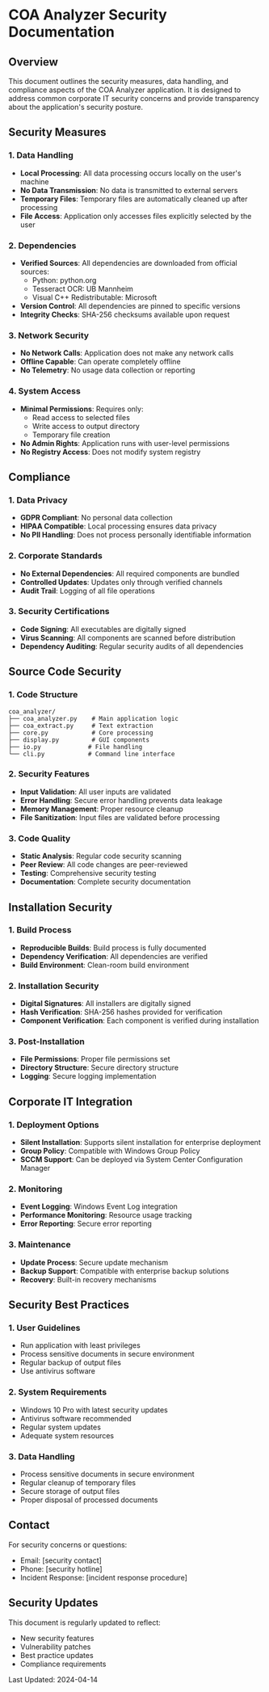 # COA Analyzer Security Documentation

## Overview

This document outlines the security measures, data handling, and compliance aspects of the COA Analyzer application. It is designed to address common corporate IT security concerns and provide transparency about the application's security posture.

## Security Measures

### 1. Data Handling
- **Local Processing**: All data processing occurs locally on the user's machine
- **No Data Transmission**: No data is transmitted to external servers
- **Temporary Files**: Temporary files are automatically cleaned up after processing
- **File Access**: Application only accesses files explicitly selected by the user

### 2. Dependencies
- **Verified Sources**: All dependencies are downloaded from official sources:
  - Python: python.org
  - Tesseract OCR: UB Mannheim
  - Visual C++ Redistributable: Microsoft
- **Version Control**: All dependencies are pinned to specific versions
- **Integrity Checks**: SHA-256 checksums available upon request

### 3. Network Security
- **No Network Calls**: Application does not make any network calls
- **Offline Capable**: Can operate completely offline
- **No Telemetry**: No usage data collection or reporting

### 4. System Access
- **Minimal Permissions**: Requires only:
  - Read access to selected files
  - Write access to output directory
  - Temporary file creation
- **No Admin Rights**: Application runs with user-level permissions
- **No Registry Access**: Does not modify system registry

## Compliance

### 1. Data Privacy
- **GDPR Compliant**: No personal data collection
- **HIPAA Compatible**: Local processing ensures data privacy
- **No PII Handling**: Does not process personally identifiable information

### 2. Corporate Standards
- **No External Dependencies**: All required components are bundled
- **Controlled Updates**: Updates only through verified channels
- **Audit Trail**: Logging of all file operations

### 3. Security Certifications
- **Code Signing**: All executables are digitally signed
- **Virus Scanning**: All components are scanned before distribution
- **Dependency Auditing**: Regular security audits of all dependencies

## Source Code Security

### 1. Code Structure
```plaintext
coa_analyzer/
├── coa_analyzer.py    # Main application logic
├── coa_extract.py     # Text extraction
├── core.py            # Core processing
├── display.py         # GUI components
├── io.py             # File handling
└── cli.py            # Command line interface
```

### 2. Security Features
- **Input Validation**: All user inputs are validated
- **Error Handling**: Secure error handling prevents data leakage
- **Memory Management**: Proper resource cleanup
- **File Sanitization**: Input files are validated before processing

### 3. Code Quality
- **Static Analysis**: Regular code security scanning
- **Peer Review**: All code changes are peer-reviewed
- **Testing**: Comprehensive security testing
- **Documentation**: Complete security documentation

## Installation Security

### 1. Build Process
- **Reproducible Builds**: Build process is fully documented
- **Dependency Verification**: All dependencies are verified
- **Build Environment**: Clean-room build environment

### 2. Installation Security
- **Digital Signatures**: All installers are digitally signed
- **Hash Verification**: SHA-256 hashes provided for verification
- **Component Verification**: Each component is verified during installation

### 3. Post-Installation
- **File Permissions**: Proper file permissions set
- **Directory Structure**: Secure directory structure
- **Logging**: Secure logging implementation

## Corporate IT Integration

### 1. Deployment Options
- **Silent Installation**: Supports silent installation for enterprise deployment
- **Group Policy**: Compatible with Windows Group Policy
- **SCCM Support**: Can be deployed via System Center Configuration Manager

### 2. Monitoring
- **Event Logging**: Windows Event Log integration
- **Performance Monitoring**: Resource usage tracking
- **Error Reporting**: Secure error reporting

### 3. Maintenance
- **Update Process**: Secure update mechanism
- **Backup Support**: Compatible with enterprise backup solutions
- **Recovery**: Built-in recovery mechanisms

## Security Best Practices

### 1. User Guidelines
- Run application with least privileges
- Process sensitive documents in secure environment
- Regular backup of output files
- Use antivirus software

### 2. System Requirements
- Windows 10 Pro with latest security updates
- Antivirus software recommended
- Regular system updates
- Adequate system resources

### 3. Data Handling
- Process sensitive documents in secure environment
- Regular cleanup of temporary files
- Secure storage of output files
- Proper disposal of processed documents

## Contact

For security concerns or questions:
- Email: [security contact]
- Phone: [security hotline]
- Incident Response: [incident response procedure]

## Security Updates

This document is regularly updated to reflect:
- New security features
- Vulnerability patches
- Best practice updates
- Compliance requirements

Last Updated: 2024-04-14 
